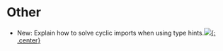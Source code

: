 # Other

* New: Explain how to solve cyclic imports when using type hints.[![](not-by-ai.svg){: .center}](https://notbyai.fyi)
